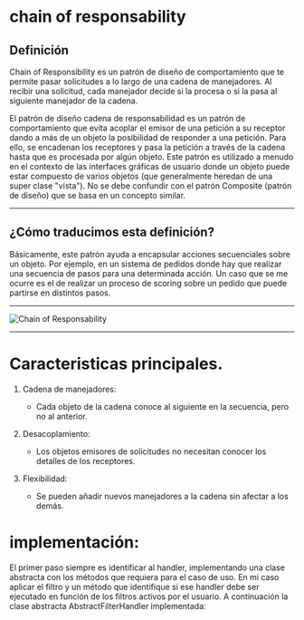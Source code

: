 # chain of responsability

## Definición

Chain of Responsibility es un patrón de diseño de comportamiento que te permite pasar solicitudes a lo largo de una cadena de manejadores. Al recibir una solicitud, cada manejador decide si la procesa o si la pasa al siguiente manejador de la cadena.

El patrón de diseño cadena de responsabilidad es un patrón de comportamiento que evita acoplar el emisor de una petición a su receptor dando a más de un objeto la posibilidad de responder a una petición. Para ello, se encadenan los receptores y pasa la petición a través de la cadena hasta que es procesada por algún objeto. Este patrón es utilizado a menudo en el contexto de las interfaces gráficas de usuario donde un objeto puede estar compuesto de varios objetos (que generalmente heredan de una super clase "vista"). No se debe confundir con el patrón Composite (patrón de diseño) que se basa en un concepto similar.

---------------------

## ¿Cómo traducimos esta definición?
Básicamente, este patrón ayuda a encapsular acciones secuenciales sobre un objeto. Por ejemplo, en un sistema de pedidos donde hay que realizar una secuencia de pasos para una determinada acción. Un caso que se me ocurre es el de realizar un proceso de scoring sobre un pedido que puede partirse en distintos pasos.

------------------- 
![Chain of Responsability](https://refactoring.guru/images/patterns/diagrams/chain-of-responsibility/solution1-es.png?id=122092268f688aa2015b2f20dabafb89)

------------------- 

# Caracteristicas principales.

1. Cadena de manejadores:
    * Cada objeto de la cadena conoce al siguiente en la secuencia, pero no al anterior.

2. Desacoplamiento:
    * Los objetos emisores de solicitudes no necesitan conocer los detalles de los receptores.

3. Flexibilidad:
    * Se pueden añadir nuevos manejadores a la cadena sin afectar a los demás.

# implementación:
El primer paso siempre es identificar al handler, implementando una clase abstracta con los métodos que requiera para el caso de uso. En mi caso aplicar el filtro y un método que identifique si ese handler debe ser ejecutado en función de los filtros activos por el usuario. A continuación la clase abstracta AbstractFilterHandler implementada:
